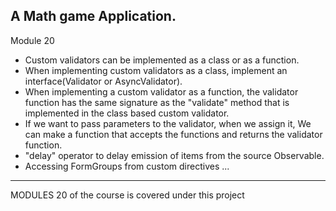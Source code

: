 A Math game Application.
--------------------------------------------------
Module 20

- Custom validators can be implemented as a class or as a function.
- When implementing custom validators as a class, implement an interface(Validator or AsyncValidator).
- When implementing a custom validator as a function, the validator function has the same signature as the 
  "validate" method that is implemented in the class based custom validator.
- If we want to pass parameters to the validator, when we assign it, We can make a function that
  accepts the functions and returns the validator function.
- "delay" operator to delay emission of items from the source Observable.
- Accessing FormGroups from custom directives ...



--------------------------------------------------
MODULES 20 of the course is covered under this project